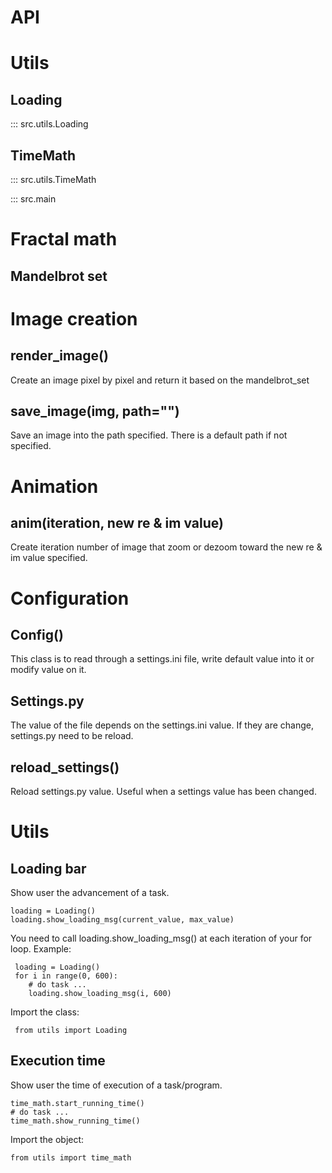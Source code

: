 API
===========

# Utils
## Loading
::: src.utils.Loading
## TimeMath
::: src.utils.TimeMath

::: src.main




# Fractal math
## Mandelbrot set

# Image creation
## render_image()
Create an image pixel by pixel and return it based on the mandelbrot_set

## save_image(img, path="")
Save an image into the path specified. There is a default path if not specified.

# Animation
## anim(iteration, new re & im value)
Create iteration number of image that zoom or dezoom toward the new re & im value specified.

# Configuration
## Config()
This class is to read through a settings.ini file, write default value into it or modify value on it.

## Settings.py
The value of the file depends on the settings.ini value. If they are change, settings.py need to be reload.

## reload_settings()
Reload settings.py value. Useful when a settings value has been changed.

# Utils
## Loading bar
Show user the advancement of a task.  

    loading = Loading()
    loading.show_loading_msg(current_value, max_value)
You need to call loading.show_loading_msg() at each iteration of your for loop.
Example:
    
     loading = Loading()
     for i in range(0, 600):
     	# do task ...
     	loading.show_loading_msg(i, 600)

Import the class:
    
     from utils import Loading

## Execution time
Show user the time of execution of a task/program.

    time_math.start_running_time()
    # do task ...
    time_math.show_running_time()
Import the object:

    from utils import time_math